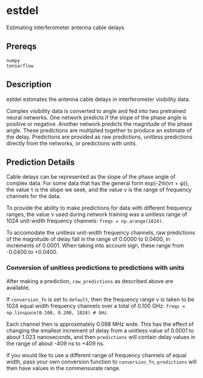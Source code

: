 # estdel

Estimating interferometer antenna cable delays
## Prereqs
```
numpy
tensorflow
```
## Description

estdel estimates the antenna cable delays in interferometer visibility data. 

Complex visibility data is converted to angle and fed into two pretrained neural networks. One network predicts if the slope of the phase angle is positive or negative. Another network predicts the magnitude of the phase angle. These predictions are multiplied together to produce an estimate of the delay. Predictions are provided as raw predictions, unitless predictions directly from the networks, or predictions with units.  

## Prediction Details

Cable delays can be represented as the slope of the phase angle of complex data. For some data that has the general form exp(-2&pi;i(&nu;&tau; + &phi;)), the value &tau; is the slope we seek, and the value &nu; is the range of frequency channels for the data.

To provide the ability to make predictions for data with different frequency ranges, the value &nu; used during network training was a unitless range of 1024 unit-width frequency channels: `freqs = np.arange(1024)`. 

To accomodate the unitless unit-width frequency channels, raw predictions of the magnitude of delay fall in the range of 0.0000 to 0.0400, in increments of 0.0001. When taking into account sign, these range from -0.0400 to +0.0400.

### Conversion of unitless predictions to predictions with units

After making a prediction, `raw_predictions` as described above are available.

If `conversion_fn` is set to `default`, then the frequency range &nu; is taken to be 1024 equal width frequency channels over a total of 0.100 GHz:
`freqs = np.linspace(0.100, 0.200, 1024) # GHz`. 

Each channel then is approximately 0.098 MHz wide. This has the effect of changing the smallest increment of delay from a unitless value of 0.0001 to about 1.023 nanoseconds, and then `predictions` will contain delay values in the range of about -409 ns to +409 ns.

If you would like to use a different range of frequency channels of equal width, pass your own conversion function to `conversion_fn`, `predictions` will then have values in the commensurate range.




